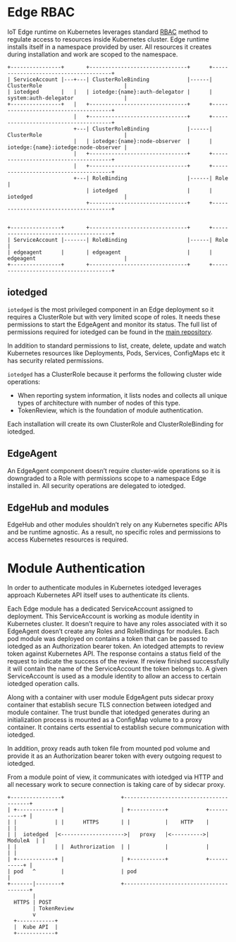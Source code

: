 # Edge RBAC

IoT Edge runtime on Kubernetes leverages standard [RBAC](https://kubernetes.io/docs/reference/access-authn-authz/rbac/) method to regulate access to resources inside Kubernetes cluster. Edge runtime installs itself in a namespace provided by user. All resources it creates during installation and work are scoped to the namespace.

```
+----------------+       +-------------------------------+      +--------------------------------------+
| ServiceAccount |---+---| ClusterRoleBinding            |------| ClusterRole                          |
| iotedged       |   |   | iotedge:{name}:auth-delegator |      | system:auth-delegator                |
+----------------+   |   +-------------------------------+      +--------------------------------------+
                     |   +-------------------------------+      +--------------------------------------+
                     +---| ClusterRoleBinding            |------| ClusterRole                          |
                     |   | iotedge:{name}:node-observer  |      | iotedge:{name}:iotedge:node-observer |
                     |   +-------------------------------+      +--------------------------------------+
                     |   +-------------------------------+      +--------------------------------------+
                     +---| RoleBinding                   |------| Role                                 |
                         | iotedged                      |      | iotedged                             |
                         +-------------------------------+      +--------------------------------------+


+----------------+       +-------------------------------+      +--------------------------------------+
| ServiceAccount |-------| RoleBinding                   |------| Role                                 |
| edgeagent      |       | edgeagent                     |      | edgeagent                            |
+----------------+       +-------------------------------+      +--------------------------------------+
```

## iotedged

`iotedged` is the most privileged component in an Edge deployment so it requires a ClusterRole but with very limited scope of roles. It needs these permissions to start the EdgeAgent and monitor its status. The full list of permissions required for iotedged can be found in the [main repository](../charts/edge-kubernetes/templates/edge-rbac.yaml). 

In addition to standard permissions to list, create, delete, update and watch Kubernetes resources like Deployments, Pods, Services, ConfigMaps etc it has security related permissions.

`iotedged` has a ClusterRole because it performs the following cluster wide operations:
* When reporting system information, it lists nodes and collects all unique types of architecture with number of nodes of this type. 
* TokenReview, which is the foundation of module authentication.

Each installation will create its own ClusterRole and ClusterRoleBinding for iotedged.

## EdgeAgent

An EdgeAgent component doesn’t require cluster-wide operations so it is downgraded to a Role with permissions scope to a namespace Edge installed in. All security operations are delegated to iotedged.

## EdgeHub and modules

EdgeHub and other modules shouldn’t rely on any Kubernetes specific APIs and be runtime agnostic. As a result, no specific roles and permissions to access Kubernetes resources is required.

# Module Authentication

In order to authenticate modules in Kubernetes iotedged leverages approach Kubernetes API itself uses to authenticate its clients.

Each Edge module has a dedicated ServiceAccount assigned to deployment. This ServiceAccount is working as module identity in Kubernetes cluster. It doesn’t require to have any roles associated with it so EdgeAgent doesn’t create any Roles and RoleBindings for modules. Each pod module was deployed on contains a token that can be passed to iotedged as an Authorization bearer token. An iotedged attempts to review token against Kubernetes API. The response contains a status field of the request to indicate the success of the review. If review finished successfully it will contain the name of the ServiceAccount the token belongs to. A given ServiceAccount is used as a module identity to allow an access to certain iotedged operation calls.

Along with a container with user module EdgeAgent puts sidecar proxy container that establish secure TLS connection between iotedged and module container. The trust bundle that iotedged generates during an initialization process is mounted as a ConfigMap volume to a proxy container. It contains certs essential to establish secure communication with iotedged.

In addition, proxy reads auth token file from mounted pod volume and provide it as an Authorization bearer token with every outgoing request to iotedged.

From a module point of view, it communicates with iotedged via HTTP and all necessary work to secure connection is taking care of by sidecar proxy.

```
+----------------+                  +----------------------------------------+                 
| +------------+ |                  | +-----------+            +-----------+ |                 
| |            | |      HTTPS       | |           |    HTTP    |           | |                 
| |  iotedged  |<-------------------->|   proxy   |<---------->|  ModuleA  | |                 
| |            | |  Authrorization  | |           |            |           | |                 
| +------------+ |                  | +-----------+            +-----------+ |                 
| pod   ^        |                  | pod                                    |                 
+-------|--------+                  +----------------------------------------+                 
        |                                                                                        
  HTTPS | POST                                                                                   
        | TokenReview                                                                            
        v                                                                                        
  +------------+                                                                                 
  |  Kube API  |                                                                                 
  +------------+                                                                                 
```

